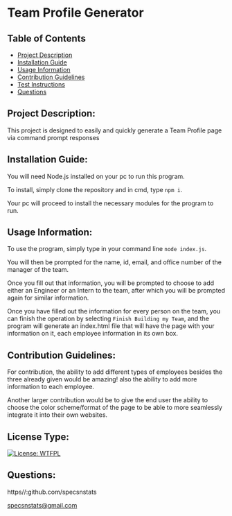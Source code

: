 # Team Profile Generator

## Table of Contents

- [Project Description](./newREADME#project-description)
- [Installation Guide](./newREADME#installation-guide)
- [Usage Information](./newREADME#usage-information)
- [Contribution Guidelines](./newREADME#contribution-guidelines)
- [Test Instructions](./newREADME#test-instructions)
- [Questions](./newREADME#questions)

## Project Description:
This project is designed to easily and quickly generate a Team Profile page via command prompt responses

## Installation Guide:
You will need Node.js installed on your pc to run this program. 

To install, simply clone the repository and in cmd, type ```npm i```.

Your pc will proceed to install the necessary modules for the program to run.

## Usage Information:
To use the program, simply type in your command line ```node index.js```.

You will then be prompted for the name, id, email, and office number of the manager of the team. 

Once you fill out that information, you will be prompted to choose to add either an Engineer or an Intern to the team, after which you will be prompted again for similar information.

Once you have filled out the information for every person on the team, you can finish the operation by selecting ```Finish Building my Team```, and the program will generate an index.html file that will have the page with your information on it, each employee information in its own box.

## Contribution Guidelines:
For contribution, the ability to add different types of employees besides the three already given would be amazing! also the ability to add more information to each employee.

Another larger contribution would be to give the end user the ability to choose the color scheme/format of the page to be able to more seamlessly integrate it into their own websites. 

## License Type:
[![License: WTFPL](https://img.shields.io/badge/License-WTFPL-brightgreen.svg)](http://www.wtfpl.net/about/)

## Questions:
https//:github.com/specsnstats

specsnstats@gmail.com